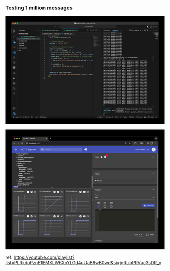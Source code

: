 ### Testing 1 million messages

![](./imgs/SCR-20240802-dfoj-2.png)

![](./imgs/SCR-20240802-dgsm-2.png)


ref: https://youtube.com/playlist?list=PLRkdoPznE1EMXLW6XoYLGd4uUaB6wB0wd&si=jgRubPRVuc3sDR_q